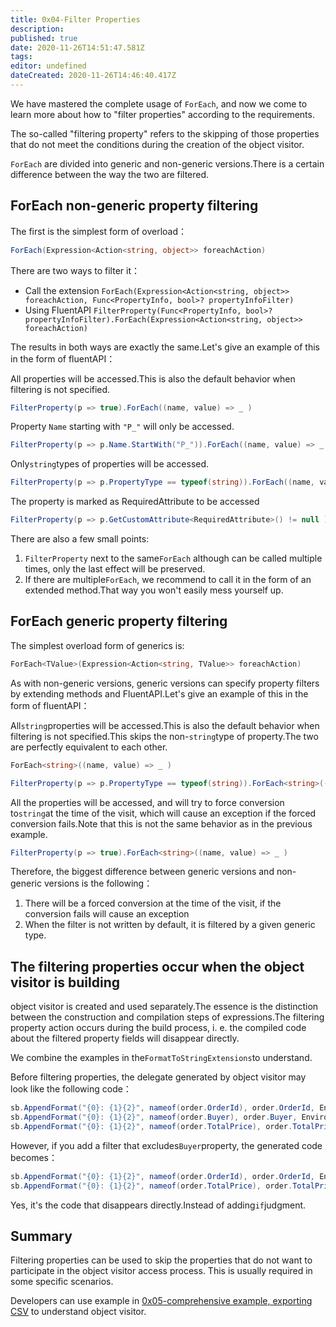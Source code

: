 ```yaml
---
title: 0x04-Filter Properties
description:
published: true
date: 2020-11-26T14:51:47.581Z
tags:
editor: undefined
dateCreated: 2020-11-26T14:46:40.417Z
---
```


We have mastered the complete usage of `ForEach`, and now we come to learn more about how to "filter properties" according to the requirements.

The so-called "filtering property" refers to the skipping of those properties that do not meet the conditions during the creation of the object visitor.

`ForEach` are divided into generic and non-generic versions.There is a certain difference between the way the two are filtered.

## ForEach non-generic property filtering

The first is the simplest form of overload：

```cs
ForEach(Expression<Action<string, object>> foreachAction)
```

There are two ways to filter it：

- Call the extension `ForEach(Expression<Action<string, object>> foreachAction, Func<PropertyInfo, bool>? propertyInfoFilter)`
- Using FluentAPI `FilterProperty(Func<PropertyInfo, bool>? propertyInfoFilter).ForEach(Expression<Action<string, object>> foreachAction)`

The results in both ways are exactly the same.Let's give an example of this in the form of fluentAPI：

All properties will be accessed.This is also the default behavior when filtering is not specified.

```cs
FilterProperty(p => true).ForEach((name, value) => _ )
```

Property `Name` starting with `"P_"` will only be accessed.

```cs
FilterProperty(p => p.Name.StartWith("P_")).ForEach((name, value) => _ )
```

Only`string`types of properties will be accessed.

```cs
FilterProperty(p => p.PropertyType == typeof(string)).ForEach((name, value) => _ )
```

The property is marked as RequiredAttribute to be accessed

```cs
FilterProperty(p => p.GetCustomAttribute<RequiredAttribute>() != null ).ForEach((name, value) => _ )
```

There are also a few small points:

1. `FilterProperty` next to the same`ForEach` although can be called multiple times, only the last effect will be preserved.
2. If there are multiple`ForEach`, we recommend to call it in the form of an extended method.That way you won't easily mess yourself up.

## ForEach generic property filtering

The simplest overload form of generics is:

```cs
ForEach<TValue>(Expression<Action<string, TValue>> foreachAction)
```

As with non-generic versions, generic versions can specify property filters by extending methods and FluentAPI.Let's give an example of this in the form of fluentAPI：

All`string`properties will be accessed.This is also the default behavior when filtering is not specified.This skips the non-`string`type of property.The two are perfectly equivalent to each other.

```cs
ForEach<string>((name, value) => _ )

FilterProperty(p => p.PropertyType == typeof(string)).ForEach<string>((name, value) => _ )
```

All the properties will be accessed, and will try to force conversion to`string`at the time of the visit, which will cause an exception if the forced conversion fails.Note that this is not the same behavior as in the previous example.

```cs
FilterProperty(p => true).ForEach<string>((name, value) => _ )
```

Therefore, the biggest difference between generic versions and non-generic versions is the following：

1. There will be a forced conversion at the time of the visit, if the conversion fails will cause an exception
2. When the filter is not written by default, it is filtered by a given generic type.

## The filtering properties occur when the object visitor is building

object visitor is created and used separately.The essence is the distinction between the construction and compilation steps of expressions.The filtering property action occurs during the build process, i. e. the compiled code about the filtered property fields will disappear directly.

We combine the examples in the`FormatToStringExtensions`to understand.

Before filtering properties, the delegate generated by object visitor may look like the following code：

```cs
sb.AppendFormat("{0}: {1}{2}", nameof(order.OrderId), order.OrderId, Environment.NewLine);
sb.AppendFormat("{0}: {1}{2}", nameof(order.Buyer), order.Buyer, Environment.NewLine);
sb.AppendFormat("{0}: {1}{2}", nameof(order.TotalPrice), order.TotalPrice, Environment.NewLine);
```

However, if you add a filter that excludes`Buyer`property, the generated code becomes：

```cs
sb.AppendFormat("{0}: {1}{2}", nameof(order.OrderId), order.OrderId, Environment.NewLine);
sb.AppendFormat("{0}: {1}{2}", nameof(order.TotalPrice), order.TotalPrice, Environment.NewLine);
```

Yes, it's the code that disappears directly.Instead of adding`if`judgment.

## Summary

Filtering properties can be used to skip the properties that do not want to participate in the object visitor access process. This is usually required in some specific scenarios.

Developers can use example in [0x05-comprehensive example, exporting CSV](/001-quick-started/005-csv-helper) to understand object visitor.
